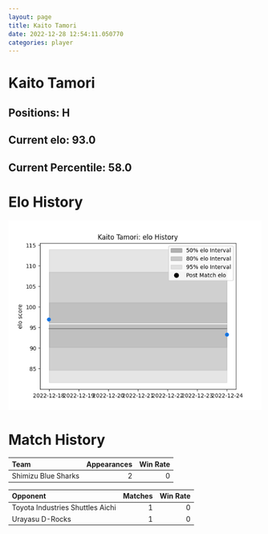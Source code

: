 ```yaml
---  
layout: page  
title: Kaito Tamori  
date: 2022-12-28 12:54:11.050770  
categories: player  
---
```

# Kaito Tamori

## Positions: H

## Current elo: 93.0

## Current Percentile: 58.0

# Elo History


![elo history](history_KaitoTamori.png)
# Match History


| Team                |   Appearances |   Win Rate |
|:--------------------|--------------:|-----------:|
| Shimizu Blue Sharks |             2 |          0 |

| Opponent                         |   Matches |   Win Rate |
|:---------------------------------|----------:|-----------:|
| Toyota Industries Shuttles Aichi |         1 |          0 |
| Urayasu D-Rocks                  |         1 |          0 |